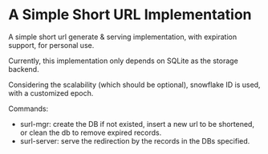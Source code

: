 A Simple Short URL Implementation
===
A simple short url generate & serving implementation, with expiration support, for personal use.

Currently, this implementation only depends on SQLite as the storage backend.

Considering the scalability (which should be optional), snowflake ID is used, with a customized epoch.

Commands:
* surl-mgr: create the DB if not existed, insert a new url to be shortened, or clean the db to remove expired records.
* surl-server: serve the redirection by the records in the DBs specified.